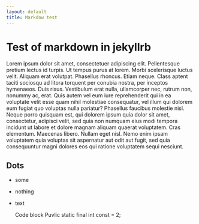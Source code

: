 ```yaml
---
layout: default
title: Markdow test
---
```


# Test of markdown in jekyllrb

Lorem ipsum dolor sit amet, consectetuer adipiscing elit. Pellentesque pretium lectus id turpis. Ut tempus purus at lorem. Morbi scelerisque luctus velit. Aliquam erat volutpat. Phasellus rhoncus. Etiam neque. Class aptent taciti sociosqu ad litora torquent per conubia nostra, per inceptos hymenaeos. Duis risus. Vestibulum erat nulla, ullamcorper nec, rutrum non, nonummy ac, erat. Quis autem vel eum iure reprehenderit qui in ea voluptate velit esse quam nihil molestiae consequatur, vel illum qui dolorem eum fugiat quo voluptas nulla pariatur? Phasellus faucibus molestie nisl. Neque porro quisquam est, qui dolorem ipsum quia dolor sit amet, consectetur, adipisci velit, sed quia non numquam eius modi tempora incidunt ut labore et dolore magnam aliquam quaerat voluptatem. Cras elementum. Maecenas libero. Nullam eget nisl. Nemo enim ipsam voluptatem quia voluptas sit aspernatur aut odit aut fugit, sed quia consequuntur magni dolores eos qui ratione voluptatem sequi nesciunt.

## Dots
- some
- nothing
- text

    Code block
    Puvlic static final int const = 2;
